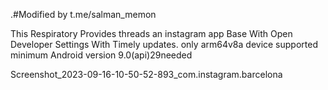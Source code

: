 .#Modified by t.me/salman_memon


This Respiratory Provides threads an instagram app Base With Open Developer Settings With Timely updates. only arm64v8a device supported minimum Android version 9.0(api)29needed

Screenshot_2023-09-16-10-50-52-893_com.instagram.barcelona